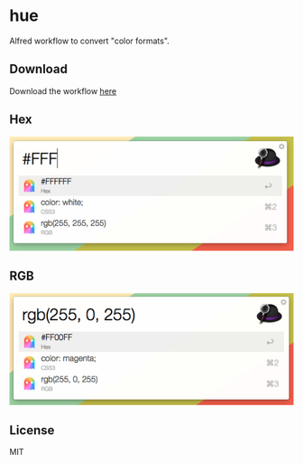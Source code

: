 # hue

Alfred workflow to convert "color formats".

## Download

Download the workflow [here](https://github.com/kasoki/hue/blob/master/hue.alfredworkflow?raw=true)

## Hex

![hex](screens/hex.png)

## RGB

![rgb](screens/rgb.png)

## License

MIT